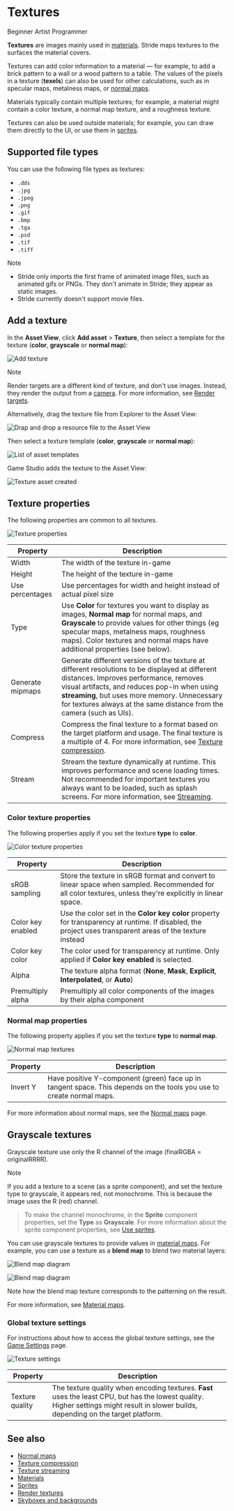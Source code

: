 # Textures

<span class="badge text-bg-primary">Beginner</span>
<span class="badge text-bg-success">Artist</span>
<span class="badge text-bg-success">Programmer</span>

**Textures** are images mainly used in [materials](../materials/index.md). Stride maps textures to the surfaces the material covers.

Textures can add color information to a material — for example, to add a brick pattern to a wall or a wood pattern to a table. The values of the pixels in a texture (**texels**) can also be used for other calculations, such as in specular maps, metalness maps, or [normal maps](normal-maps.md).

Materials typically contain multiple textures; for example, a material might contain a color texture, a normal map texture, and a roughness texture.

Textures can also be used outside materials; for example, you can draw them directly to the UI, or use them in [sprites](../../sprites/index.md).

## Supported file types

You can use the following file types as textures:

* `.dds`
* `.jpg`
* `.jpeg`
* `.png`
* `.gif`
* `.bmp`
* `.tga`
* `.psd`
* `.tif`
* `.tiff`

> [!Note]
> * Stride only imports the first frame of animated image files, such as animated gifs or PNGs. They don't animate in Stride; they appear as static images.
> * Stride currently doesn't support movie files.

## Add a texture

In the **Asset View**, click **Add asset** > **Texture**, then select a template for the texture (**color**, **grayscale** or **normal map**):

![Add texture](media/add-texture.png)

> [!Note]
> Render targets are a different kind of texture, and don't use images. Instead, they render the output from a [camera](../cameras/index.md). For more information, see [Render targets](../graphics-compositor/render-textures.md).

Alternatively, drag the texture file from Explorer to the Asset View:

![Drap and drop a resource file to the Asset View](../../get-started/media/create-assets-drop-resource.png)

Then select a texture template (**color**, **grayscale** or **normal map**):

![List of asset templates](media/create-assets-drag-drop-select-asset-template.png)

Game Studio adds the texture to the Asset View:

![Texture asset created](../../get-started/media/create-assets-drag-drop-asset-created.png)

## Texture properties

The following properties are common to all textures.

![Texture properties](media/texture-properties.png)

| Property | Description |
|------------------|---------
| Width | The width of the texture in-game |
| Height | The height of the texture in-game |
| Use percentages | Use percentages for width and height instead of actual pixel size |
| Type | Use **Color** for textures you want to display as images, **Normal map** for normal maps, and **Grayscale** to provide values for other things (eg specular maps, metalness maps, roughness maps). Color textures and normal maps have additional properties (see below). |
| Generate mipmaps | Generate different versions of the texture at different resolutions to be displayed at different distances. Improves performance, removes visual artifacts, and reduces pop-in when using **streaming**, but uses more memory. Unnecessary for textures always at the same distance from the camera (such as UIs). |
| Compress | Compress the final texture to a format based on the target platform and usage. The final texture is a multiple of 4. For more information, see [Texture compression](compression.md). |
| Stream | Stream the texture dynamically at runtime. This improves performance and scene loading times. Not recommended for important textures you always want to be loaded, such as splash screens. For more information, see [Streaming](streaming.md). |

### Color texture properties

The following properties apply if you set the texture **type** to **color**.

![Color texture properties](media/color-texture-properties.png)

| Property | Description |
|----------|---------
| sRGB sampling | Store the texture in sRGB format and convert to linear space when sampled. Recommended for all color textures, unless they're explicitly in linear space. |
| Color key enabled | Use the color set in the **Color key color** property for transparency at runtime. If disabled, the project uses transparent areas of the texture instead |
| Color key color | The color used for transparency at runtime. Only applied if **Color key enabled** is selected. |
| Alpha | The texture alpha format (**None**, **Mask**, **Explicit**, **Interpolated**, or **Auto**) |
| Premultiply alpha | Premultiply all color components of the images by their alpha component |

### Normal map properties

The following property applies if you set the texture **type** to **normal map**.

![Normal map textures](media/normal-map-texture-properties.png)

| Property | Description |
|----------|---------
| Invert Y | Have positive Y-component (green) face up in tangent space. This depends on the tools you use to create normal maps. |

For more information about normal maps, see the [Normal maps](normal-maps.md) page.

## Grayscale textures

Grayscale texture use only the R channel of the image (finalRGBA = originalRRRR).

>[!Note]
>If you add a texture to a scene (as a sprite component), and set the texture type to grayscale, it appears red, not monochrome. This is because the image uses the R (red) channel.

> To make the channel monochrome, in the **Sprite** component properties, set the **Type** as **Grayscale**. For more information about the sprite component properties, see [Use sprites](../../sprites/use-sprites.md).

You can use grayscale textures to provide values in [material maps](../materials/material-maps.md). For example, you can use a texture as a **blend map** to blend two material layers:

![Blend map diagram](../materials/media/blend-map-diagram.png)

![Blend map diagram](../materials/media/blend-map-diagram2.png)

Note how the blend map texture corresponds to the patterning on the result.

For more information, see [Material maps](../materials/material-maps.md).

### Global texture settings

For instructions about how to access the global texture settings, see the [Game Settings](../../game-studio/game-settings.md) page.

![Texture settings](../../game-studio/media/texture-settings.png)

| Property | Description |
|-----------------|--------------
| Texture quality | The texture quality when encoding textures. **Fast** uses the least CPU, but has the lowest quality. Higher settings might result in slower builds, depending on the target platform. |

## See also

* [Normal maps](normal-maps.md)
* [Texture compression](compression.md)
* [Texture streaming](streaming.md)
* [Materials](../materials/index.md)
* [Sprites](../../sprites/index.md)
* [Render textures](../graphics-compositor/render-textures.md)
* [Skyboxes and backgrounds](skyboxes-and-backgrounds.md)